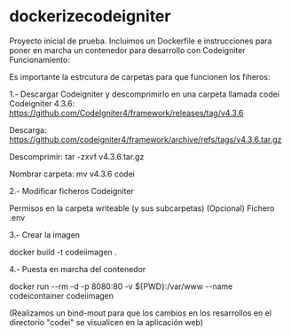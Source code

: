 # dockerizecodeigniter
Proyecto inicial de prueba. 
Incluimos un Dockerfile e instrucciones para poner en marcha un contenedor para desarrollo con Codeigniter
Funcionamiento:

Es importante la estrcutura de carpetas para que funcionen los fiheros:

1.- Descargar Codeigniter y descomprimirlo en una carpeta llamada codei
   Codeigniter 4.3.6: https://github.com/CodeIgniter4/framework/releases/tag/v4.3.6

Descarga: https://github.com/codeigniter4/framework/archive/refs/tags/v4.3.6.tar.gz 

Descomprimir: tar -zxvf v4.3.6.tar.gz 

Nombrar carpeta: mv v4.3.6 codei 

	
2.- Modificar ficheros Codeigniter

Permisos en la carpeta writeable (y sus subcarpetas)
(Opcional) Fichero .env
	
3.- Crear la imagen

docker build -t codeiimagen .

4.- Puesta en marcha del contenedor

docker run --rm -d -p 8080:80 -v ${PWD}:/var/www --name codeicontainer codeiimagen

(Realizamos un bind-mout para que los cambios en los resarrollos en el directorio "codei" se visualicen en la aplicación web)
